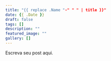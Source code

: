 ```yaml
---
title: "{{ replace .Name "-" " " | title }}"
date: {{ .Date }}
draft: false
tags: []
description: ""
featured_image: ""
gallery: []
---
```


Escreva seu post aqui.

